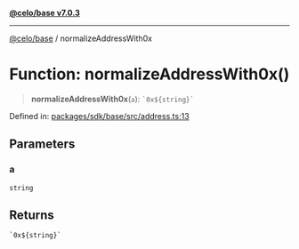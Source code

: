 [**@celo/base v7.0.3**](../README.md)

***

[@celo/base](../README.md) / normalizeAddressWith0x

# Function: normalizeAddressWith0x()

> **normalizeAddressWith0x**(`a`): `` `0x${string}` ``

Defined in: [packages/sdk/base/src/address.ts:13](https://github.com/celo-org/developer-tooling/blob/master/packages/sdk/base/src/address.ts#L13)

## Parameters

### a

`string`

## Returns

`` `0x${string}` ``
